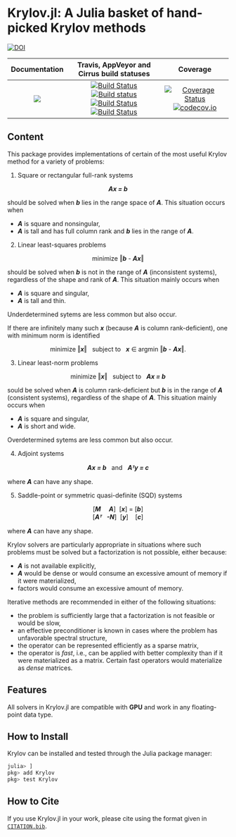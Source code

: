# Krylov.jl: A Julia basket of hand-picked Krylov methods

[![DOI](https://img.shields.io/badge/DOI-10.5281%2Fzenodo.822073-blue.svg)](https://doi.org/10.5281/zenodo.822073)

| **Documentation** | **Travis, AppVeyor and Cirrus build statuses** | **Coverage** |
|:-----------------:|:----------------------------------------------:|:------------:|
| [![](https://img.shields.io/badge/docs-dev-blue.svg)](https://JuliaSmoothOptimizers.github.io/Krylov.jl/dev) | [![Build Status](https://img.shields.io/travis/JuliaSmoothOptimizers/Krylov.jl?logo=travis)](https://travis-ci.com/JuliaSmoothOptimizers/Krylov.jl) [![Build status](https://img.shields.io/cirrus/github/JuliaSmoothOptimizers/Krylov.jl?logo=appveyor)](https://ci.appveyor.com/project/dpo/krylov-jl) [![Build Status](https://img.shields.io/cirrus/github/JuliaSmoothOptimizers/Krylov.jl?logo=Cirrus%20CI)](https://cirrus-ci.com/github/JuliaSmoothOptimizers/Krylov.jl) [![Build Status](https://cloud.drone.io/api/badges/JuliaSmoothOptimizers/Krylov.jl/status.svg)](https://cloud.drone.io/JuliaSmoothOptimizers/Krylov.jl) | [![Coverage Status](https://coveralls.io/repos/github/JuliaSmoothOptimizers/Krylov.jl/badge.svg?branch=master)](https://coveralls.io/github/JuliaSmoothOptimizers/Krylov.jl?branch=master) [![codecov.io](https://codecov.io/github/JuliaSmoothOptimizers/Krylov.jl/coverage.svg?branch=master)](https://codecov.io/github/JuliaSmoothOptimizers/Krylov.jl?branch=master) |

## Content

This package provides implementations of certain of the most useful Krylov method for a variety of problems:

1. Square or rectangular full-rank systems

<p align="center">
  <b><i>Ax = b</i></b>
</p>

should be solved when **_b_** lies in the range space of **_A_**. This situation occurs when
  * **_A_** is square and nonsingular,
  * **_A_** is tall and has full column rank and **_b_** lies in the range of **_A_**.

2. Linear least-squares problems

<p align="center">
  minimize ‖<b><i>b</i></b> - <b><i>Ax</i></b>‖
</p>

should be solved when **_b_** is not in the range of **_A_** (inconsistent systems), regardless of the shape and rank of **_A_**. This situation mainly occurs when
  * **_A_** is square and singular,
  * **_A_** is tall and thin.

Underdetermined sytems are less common but also occur.

If there are infinitely many such **_x_** (because **_A_** is column rank-deficient), one with minimum norm is identified

<p align="center">
  minimize ‖<b><i>x</i></b>‖ &nbsp; subject to &nbsp; <b><i>x</i></b> ∈ argmin ‖<b><i>b</i></b> - <b><i>Ax</i></b>‖.
</p>

3. Linear least-norm problems

<p align="center">
  minimize ‖<b><i>x</i></b>‖ &nbsp; subject to &nbsp; <b><i>Ax = b</i></b>
</p>

sould be solved when **_A_** is column rank-deficient but **_b_** is in the range of **_A_** (consistent systems), regardless of the shape of **_A_**.
This situation mainly occurs when
  * **_A_** is square and singular,
  * **_A_** is short and wide.

Overdetermined sytems are less common but also occur.

4. Adjoint systems

<p align="center">
  <b><i>Ax = b</i></b> &nbsp; and &nbsp; <b><i>Aᵀy = c</i></b>
</p>

where **_A_** can have any shape.

5. Saddle-point or symmetric quasi-definite (SQD) systems

<p align="center">
  [<b><i>M </i></b>&nbsp;&nbsp;&nbsp;<b><i> A</i></b>]&nbsp; [<b><i>x</i></b>]            =           [<b><i>b</i></b>]
  <br>
  [<b><i>Aᵀ</i></b>&nbsp;&nbsp;      <b><i>-N</i></b>]&nbsp; [<b><i>y</i></b>]&nbsp;&nbsp;&nbsp;&nbsp;[<b><i>c</i></b>]
</p>

where **_A_** can have any shape.

Krylov solvers are particularly appropriate in situations where such problems must be solved but a factorization is not possible, either because:
* **_A_** is not available explicitly,
* **_A_** would be dense or would consume an excessive amount of memory if it were materialized,
* factors would consume an excessive amount of memory.

Iterative methods are recommended in either of the following situations:
* the problem is sufficiently large that a factorization is not feasible or would be slow,
* an effective preconditioner is known in cases where the problem has unfavorable spectral structure,
* the operator can be represented efficiently as a sparse matrix,
* the operator is *fast*, i.e., can be applied with better complexity than if it were materialized as a matrix. Certain fast operators would materialize as *dense* matrices.

## Features

All solvers in Krylov.jl are compatible with **GPU** and work in any floating-point data type.

## How to Install

Krylov can be installed and tested through the Julia package manager:

```julia
julia> ]
pkg> add Krylov
pkg> test Krylov
```

## How to Cite

If you use Krylov.jl in your work, please cite using the format given in [`CITATION.bib`](https://github.com/JuliaSmoothOptimizers/Krylov.jl/blob/master/CITATION.bib).

